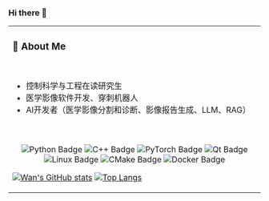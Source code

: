 ### Hi there 👋

<table>
<tr><td>

### 🤺 About Me

<!-- profile logo 个人资料徽标 -->
<!--
<div align="left">

  <div>
    &emsp;
    <a href="https://www.zhihu.com/people/hao-xue-de-wa-86"><img src="https://img.shields.io/badge/Zhihu-知乎-blue" /></a>
    <a href="https://blog.csdn.net/wan_15"><img src="https://img.shields.io/badge/CSDN-论坛-c32136" /></a>
    <img src="https://komarev.com/ghpvc/?username=WenHao-L&label=Views&color=0e75b6&style=flat" alt="访问量统计" />
  </div>

</div>
-->

<!-- for beauty 留个空行好看点 -->
<div>&nbsp;</div>

- 控制科学与工程在读研究生
- 医学影像软件开发、穿刺机器人
- AI开发者（医学影像分割和诊断、影像报告生成、LLM、RAG）

<!-- for beauty 留个空行好看点 -->
<div>&nbsp;</div>

</td></tr>
<tr><td>

<!--  skill badge 技能徽章 -->
<div align="center" >

![Python Badge](https://img.shields.io/badge/Python-3776AB?logo=python&logoColor=fff&style=flat)
![C++ Badge](https://img.shields.io/badge/C%2B%2B-00599C?logo=cplusplus&logoColor=fff&style=flat)
![PyTorch Badge](https://img.shields.io/badge/PyTorch-FEFEFE?logo=pytorch&logoColor=#EE4C2C&style=flat)
![Qt Badge](https://img.shields.io/badge/Qt-41CD52?logo=qt&logoColor=fff&style=flat)
![Linux Badge](https://img.shields.io/badge/Linux-FCC624?logo=linux&logoColor=000&style=flat)
![CMake Badge](https://img.shields.io/badge/CMake-064F8C?logo=CMake&logoColor=#DF0000&style=flat)
![Docker Badge](https://img.shields.io/badge/Docker-3776AB?logo=Docker&logoColor=#2496ED&style=flat)

</div>

<!-- stats card 统计卡片 -->
[![Wan's GitHub stats](https://github-readme-stats-wenhao-ls-projects.vercel.app/api?username=WenHao-L&count_private=true&show_icons=true&theme=radical)](https://github.com/WenHao-L/github-readme-stats)
[![Top Langs](https://github-readme-stats-wenhao-ls-projects.vercel.app/api/top-langs/?username=WenHao-L&count_private=true&layout=compact&theme=radical)](https://github.com/WenHao-L/github-readme-stats)
